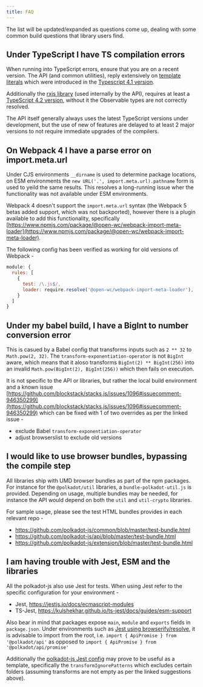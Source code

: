 ```yaml
---
title: FAQ
---
```


The list will be updated/expanded as questions come up, dealing with some common build questions that library users find.


## Under TypeScript I have TS compilation errors

When running into TypeScript errors, ensure that you are on a recent version. The API (and common utilities), reply extensively on [template literals](https://www.typescriptlang.org/docs/handbook/2/template-literal-types.html) which were introduced in the [Typescript 4.1 version](https://www.typescriptlang.org/docs/handbook/release-notes/typescript-4-1.html).

Additionally the [rxjs library](https://github.com/ReactiveX/rxjs/) (used internally by the API), requires at least a [TypeScript 4.2 version](https://github.com/ReactiveX/rxjs/blob/6bd1c5f3cf0e387973b44698c48bc933e8c528aa/package.json#L9), without it the Observable types are not correctly resolved.

The API itself generally always uses the latest TypeScript versions under development, but the use of new of features are delayed to at least 2 major versions to not require immediate upgrades of the compilers.


## On Webpack 4 I have a parse error on import.meta.url

Under CJS environments `__dirname` is used to determine package locations, on ESM environments the `new URL('.', import.meta.url).pathname` form is used to yeild the same results. This resolves a long-running issue wher the functionality was not available under ESM environments.

Webpack 4 doesn't support the `import.meta.url` syntax (the Webpack 5 betas added support, which was not backported), however there is a plugin available to add this functionality, specifically [https://www.npmjs.com/package/@open-wc/webpack-import-meta-loader](https://www.npmjs.com/package/@open-wc/webpack-import-meta-loader).

The following config has been verified as working for old versions of Webpack -

```js
module: {
  rules: [
    {
      test: /\.js$/,
      loader: require.resolve('@open-wc/webpack-import-meta-loader'),
    }
  ]
}
```


## Under my babel build, I have a BigInt to number conversion error

This is casued by a Babel config that transforms inputs such as `2 ** 32` to `Math.pow(2, 32)`. The `transform-exponentiation-operator` is not `BigInt` aware, which means that it aloso transforms
`BigInt(2) ** BigInt(256)` into an invalid `Math.pow(BigInt(2), BigInt(256))` which then fails on execution.

It is not specific to the API or libraries, but rather the local build environment and a known issue [https://github.com/blockstack/stacks.js/issues/1096#issuecomment-946350299](https://github.com/blockstack/stacks.js/issues/1096#issuecomment-946350299) which can be fixed with 1 of two overrides as per the linked issue -

- exclude Babel `transform-exponentiation-operator`
- adjust browserslist to exclude old versions


## I would like to use browser bundles, bypassing the compile step

All libraries ship with UMD browser bundles as part of the npm packages. For instance for the `@polkadot/util` libraries, a `bundle-polkadot-util.js` is provided. Depending on usage, multiple bundles may be needed, for instance the API would depend on both the `util` and `util-crypto` libraries.

For sample usage, please see the test HTML bundles provides in each relevant repo -

- https://github.com/polkadot-js/common/blob/master/test-bundle.html
- https://github.com/polkadot-js/api/blob/master/test-bundle.html
- https://github.com/polkadot-js/extension/blob/master/test-bundle.html


## I am having trouble with Jest, ESM and the libraries

All the polkadot-js also use Jest for tests. When using Jest refer to the specific configuration for your environment -

- Jest, https://jestjs.io/docs/ecmascript-modules
- TS-Jest, https://kulshekhar.github.io/ts-jest/docs/guides/esm-support

Also bear in mind that packages expose `main`, `module` and `exports` fields in `package.json`. Under environments such as [Jest using browserify/resolve](https://github.com/browserify/resolve/issues/222), it is advisable to import from the root, i.e. `import { ApiPromise } from '@polkadot/api'` as opposed to `import { ApiPromise } from '@polkadot/api/promise'`

Additionally the [polkadot-js Jest config](https://github.com/polkadot-js/dev/blob/master/packages/dev/config/jest.cjs) may prove to be useful as a template, specifically the `transformIgnorePatterns` which excludes certain folders (assuming transforms are not empty as per the linked suggestions above).
